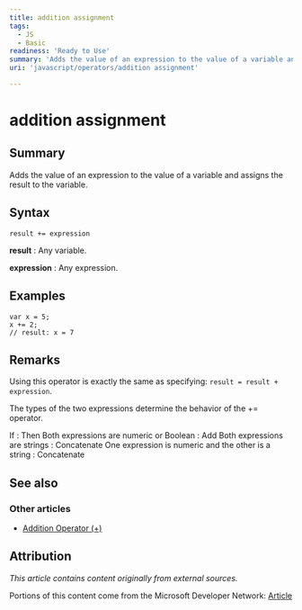 ```yaml
---
title: addition assignment
tags:
  - JS
  - Basic
readiness: 'Ready to Use'
summary: 'Adds the value of an expression to the value of a variable and assigns the result to the variable.'
uri: 'javascript/operators/addition assignment'

---
```

# addition assignment

## Summary

Adds the value of an expression to the value of a variable and assigns the result to the variable.

## Syntax

    result += expression

**result**
:   Any variable.

**expression**
:   Any expression.

## Examples

``` {.js}
var x = 5;
x += 2;
// result: x = 7
```

## Remarks

Using this operator is exactly the same as specifying: `result = result + expression`.

The types of the two expressions determine the behavior of the += operator.

If
:   Then
Both expressions are numeric or Boolean
:   Add
Both expressions are strings
:   Concatenate
One expression is numeric and the other is a string
:   Concatenate

## See also

### Other articles

-   [Addition Operator (+)](/javascript/operators/addition)

## Attribution

*This article contains content originally from external sources.*

Portions of this content come from the Microsoft Developer Network: [Article](http://msdn.microsoft.com/en-us/library/ie/w2xk8y0c(v=vs.94).aspx)

